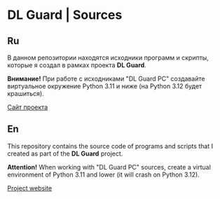 # DL Guard | Sources

## Ru
В данном репозитории находятся исходники программ и скрипты, которые я создал в рамках проекта <strong>DL Guard</strong>.

<strong>Внимание!</strong> При работе с исходниками "DL Guard PC" создавайте виртуальное окружение Python 3.11 и ниже (на Python 3.12 будет крашиться).

[Сайт проекта](https://dl-guard-web.vercel.app/)

## En
This repository contains the source code of programs and scripts that I created as part of the <strong>DL Guard</strong> project.

<strong>Attention!</strong> When working with "DL Guard PC" sources, create a virtual environment of Python 3.11 and lower (it will crash on Python 3.12).

[Project website](https://dl-guard-web.vercel.app/)
